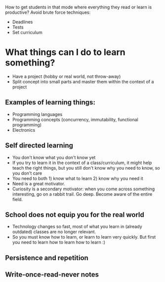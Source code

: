 How to get students in that mode where everything they read or learn is
productive? Avoid brute force techniques:

- Deadlines
- Tests
- Set curriculum


# What things can I do to learn something?

- Have a project (hobby or real world, not throw-away)
- Split concept into small parts and master them within the context of a project


## Examples of learning things:

- Programming languages
- Programming concepts (concurrency, immutability, functional programming)
- Electronics


## Self directed learning

- You don't know what you don't know yet
- If you try to learn it in the context of a class/curriculum, it might help
  teach the right things, but you still don't know why you need to know, so you
  don't care
- You need to both 1) know what to learn 2) know why you need it
- Need is a great motivator.
- Curiosity is a secondary motivator: when you come across something
  interesting, go on a rabbit trail. Go deep. Become aware of the entire field.


## School does not equip you for the real world

- Technology changes so fast, most of what you learn in (already outdated)
  classes are no longer relevant.
- So you must know how to learn, or learn to learn very quickly. But first you
  need to learn how to learn how to learn :)


## Persistence and repetition

## Write-once-read-never notes
